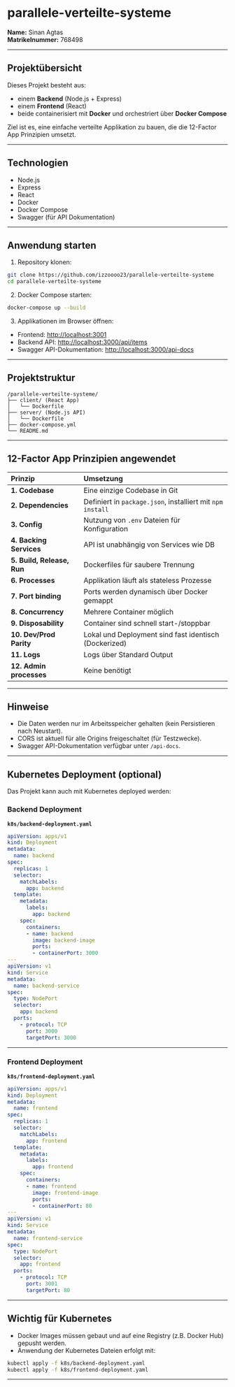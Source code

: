 # parallele-verteilte-systeme

**Name:** Sinan Agtas  
**Matrikelnummer:** 768498

---

## Projektübersicht

Dieses Projekt besteht aus:
- einem **Backend** (Node.js + Express)
- einem **Frontend** (React)
- beide containerisiert mit **Docker** und orchestriert über **Docker Compose**

Ziel ist es, eine einfache verteilte Applikation zu bauen, die die 12-Factor App Prinzipien umsetzt.

---

## Technologien

- Node.js
- Express
- React
- Docker
- Docker Compose
- Swagger (für API Dokumentation)

---

## Anwendung starten

1. Repository klonen:

```bash
git clone https://github.com/izzoooo23/parallele-verteilte-systeme
cd parallele-verteilte-systeme
```

2. Docker Compose starten:

```bash
docker-compose up --build
```

3. Applikationen im Browser öffnen:
- Frontend: [http://localhost:3001](http://localhost:3001)
- Backend API: [http://localhost:3000/api/items](http://localhost:3000/api/items)
- Swagger API-Dokumentation: [http://localhost:3000/api-docs](http://localhost:3000/api-docs)

---

## Projektstruktur

```plaintext
/parallele-verteilte-systeme/
├── client/ (React App)
│   └── Dockerfile
├── server/ (Node.js API)
│   └── Dockerfile
├── docker-compose.yml
└── README.md
```

---

## 12-Factor App Prinzipien angewendet

| Prinzip | Umsetzung |
|:---|:---|
| **1. Codebase** | Eine einzige Codebase in Git |
| **2. Dependencies** | Definiert in `package.json`, installiert mit `npm install` |
| **3. Config** | Nutzung von `.env` Dateien für Konfiguration |
| **4. Backing Services** | API ist unabhängig von Services wie DB |
| **5. Build, Release, Run** | Dockerfiles für saubere Trennung |
| **6. Processes** | Applikation läuft als stateless Prozesse |
| **7. Port binding** | Ports werden dynamisch über Docker gemappt |
| **8. Concurrency** | Mehrere Container möglich |
| **9. Disposability** | Container sind schnell start-/stoppbar |
| **10. Dev/Prod Parity** | Lokal und Deployment sind fast identisch (Dockerized) |
| **11. Logs** | Logs über Standard Output |
| **12. Admin processes** | Keine benötigt |

---

## Hinweise

- Die Daten werden nur im Arbeitsspeicher gehalten (kein Persistieren nach Neustart).
- CORS ist aktuell für alle Origins freigeschaltet (für Testzwecke).
- Swagger API-Dokumentation verfügbar unter `/api-docs`.

---

## Kubernetes Deployment (optional)

Das Projekt kann auch mit Kubernetes deployed werden:

### Backend Deployment

**`k8s/backend-deployment.yaml`**

```yaml
apiVersion: apps/v1
kind: Deployment
metadata:
  name: backend
spec:
  replicas: 1
  selector:
    matchLabels:
      app: backend
  template:
    metadata:
      labels:
        app: backend
    spec:
      containers:
      - name: backend
        image: backend-image
        ports:
        - containerPort: 3000
---
apiVersion: v1
kind: Service
metadata:
  name: backend-service
spec:
  type: NodePort
  selector:
    app: backend
  ports:
    - protocol: TCP
      port: 3000
      targetPort: 3000
```

---

### Frontend Deployment

**`k8s/frontend-deployment.yaml`**

```yaml
apiVersion: apps/v1
kind: Deployment
metadata:
  name: frontend
spec:
  replicas: 1
  selector:
    matchLabels:
      app: frontend
  template:
    metadata:
      labels:
        app: frontend
    spec:
      containers:
      - name: frontend
        image: frontend-image
        ports:
        - containerPort: 80
---
apiVersion: v1
kind: Service
metadata:
  name: frontend-service
spec:
  type: NodePort
  selector:
    app: frontend
  ports:
    - protocol: TCP
      port: 3001
      targetPort: 80
```

---

## Wichtig für Kubernetes

- Docker Images müssen gebaut und auf eine Registry (z.B. Docker Hub) gepusht werden.
- Anwendung der Kubernetes Dateien erfolgt mit:

```bash
kubectl apply -f k8s/backend-deployment.yaml
kubectl apply -f k8s/frontend-deployment.yaml
```

---

